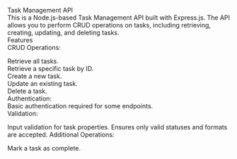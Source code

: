 Task Management API</br>This is a Node.js-based Task Management API built with Express.js. The API allows you to perform CRUD operations on tasks, including retrieving, creating, updating, and deleting tasks.</br>Features</br>CRUD Operations:

Retrieve all tasks.</br>Retrieve a specific task by ID.</br>Create a new task.</br>Update an existing task.</br>Delete a task.</br>Authentication:</br>Basic authentication required for some endpoints.</br>Validation:

Input validation for task properties.
Ensures only valid statuses and formats are accepted.
Additional Operations:

Mark a task as complete.
